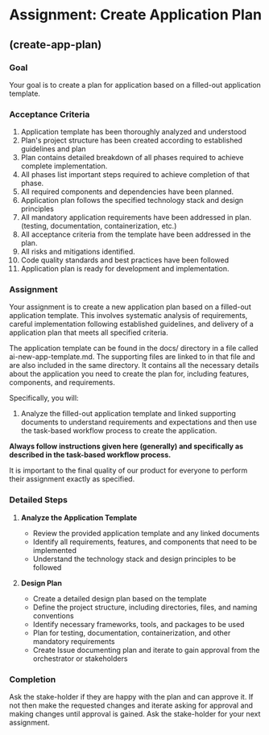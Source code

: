 # Assignment: Create Application Plan

## (create-app-plan)

### Goal

Your goal is to create a plan for application based on a filled-out application template.

### Acceptance Criteria

1. Application template has been thoroughly analyzed and understood
2. Plan's project structure has been created according to established guidelines and plan
3. Plan contains detailed breakdown of all phases required to achieve complete implementation.
4. All phases list important steps required to achieve completion of that phase.
5. All required components and dependencies have been planned.
6. Application plan follows the specified technology stack and design principles
7. All mandatory application requirements have been addressed in plan. (testing, documentation, containerization, etc.)
8. All acceptance criteria from the template have been addressed in the plan.
9. All risks and mitigations identified.
10. Code quality standards and best practices have been followed
11. Application plan is ready for development and implementation.
   
### Assignment

Your assignment is to create a new application plan based on a filled-out application template. This involves systematic analysis of requirements, careful implementation following established guidelines, and delivery of a application plan that meets all specified criteria.

The application template can be found in the docs/ directory in a file called ai-new-app-template.md. The supporting files are linked to in that file and are also included in the same directory. It contains all the necessary details about the application you need to create the plan for, including features, components, and requirements.

Specifically, you will:

1. Analyze the filled-out application template and linked supporting documents to understand requirements and expectations and then use the task-based workflow process to create the application.

**Always follow instructions given here (generally) and specifically as described in the task-based workflow process.**

It is important to the final quality of our product for everyone to perform their assignment exactly as specified.

### Detailed Steps

1. **Analyze the Application Template**
   - Review the provided application template and any linked documents
   - Identify all requirements, features, and components that need to be implemented
   - Understand the technology stack and design principles to be followed

2. **Design Plan**
   - Create a detailed design plan based on the template
   - Define the project structure, including directories, files, and naming conventions
   - Identify necessary frameworks, tools, and packages to be used
   - Plan for testing, documentation, containerization, and other mandatory requirements
   - Create Issue documenting plan and iterate to gain approval from the orchestrator or stakeholders


### Completion

Ask the stake-holder if they are happy with the plan and can approve it. If not then make the requested changes and iterate asking for approval and making changes until approval is gained.
Ask the stake-holder for your next assignment.
